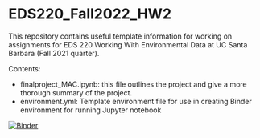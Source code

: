# EDS220_Fall2022_HW2

This repository contains useful template information for working on assignments for EDS 220 Working With Environmental Data at UC Santa Barbara (Fall 2021 quarter).

Contents:
- finalproject_MAC.ipynb: this file outlines the project and give a more thorough summary of the project. 
- environment.yml: Template environment file for use in creating Binder environment for running Jupyter notebook

[![Binder](https://mybinder.org/badge_logo.svg)](https://mybinder.org/v2/gh/EDS220-Fall2022-org/homework-2-mac/HEAD)




